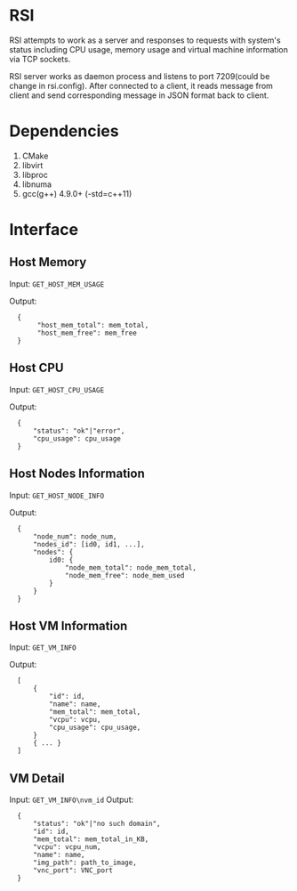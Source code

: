 RSI
===

RSI attempts to work as a server and responses to requests with system's
status including CPU usage, memory usage and virtual machine information
via TCP sockets.

RSI server works as daemon process and listens to port 7209(could be
change in rsi.config). After
connected to a client, it reads message from client and send
corresponding message in JSON format back to client.

Dependencies
============

1.  CMake
2.  libvirt
3.  libproc
4.  libnuma
5.  gcc(g++) 4.9.0+ (-std=c++11)

Interface
=========

Host Memory
-----------

Input: `GET_HOST_MEM_USAGE`

Output:

``` 
  { 
       "host_mem_total": mem_total,
       "host_mem_free": mem_free
  }    
```

Host CPU
--------

Input: `GET_HOST_CPU_USAGE`

Output:

``` 
  {
      "status": "ok"|"error",
      "cpu_usage": cpu_usage
  }
```

Host Nodes Information
----------------------

Input: `GET_HOST_NODE_INFO`

Output:

``` 
  {
      "node_num": node_num,
      "nodes_id": [id0, id1, ...],
      "nodes": {
          id0: {
              "node_mem_total": node_mem_total,
              "node_mem_free": node_mem_used
          }
      }
  }
```

Host VM Information
-------------------

Input: `GET_VM_INFO`

Output:

``` 
  [
      {
          "id": id,
          "name": name,
          "mem_total": mem_total,
          "vcpu": vcpu,
          "cpu_usage": cpu_usage,
      }
      { ... }
  ]
```

VM Detail
---------

Input: `GET_VM_INFO\nvm_id` Output:

``` 
  {
      "status": "ok"|"no such domain",
      "id": id,
      "mem_total": mem_total_in_KB,
      "vcpu": vcpu_num,
      "name": name,
      "img_path": path_to_image,
      "vnc_port": VNC_port
  }
```
